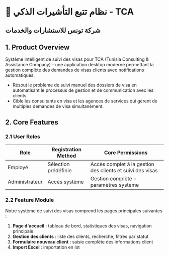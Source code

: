 # 🛂 نظام تتبع التأشيرات الذكي - TCA
## شركة تونس للاستشارات والخدمات

## 1. Product Overview
Système intelligent de suivi des visas pour TCA (Tunisia Consulting & Assistance Company) - une application desktop moderne permettant la gestion complète des demandes de visas clients avec notifications automatiques.
- Résout le problème de suivi manuel des dossiers de visa en automatisant le processus de gestion et de communication avec les clients.
- Cible les consultants en visa et les agences de services qui gèrent de multiples demandes de visa simultanément.

## 2. Core Features

### 2.1 User Roles
| Role | Registration Method | Core Permissions |
|------|---------------------|------------------|
| Employé | Sélection prédéfinie | Accès complet à la gestion des clients et suivi des visas |
| Administrateur | Accès système | Gestion complète + paramètres système |

### 2.2 Feature Module
Notre système de suivi des visas comprend les pages principales suivantes :
1. **Page d'accueil** : tableau de bord, statistiques des visas, navigation principale
2. **Gestion des clients** : liste des clients, recherche, filtres par statut
3. **Formulaire nouveau client** : saisie complète des informations client
4. **Import Excel** : importation en lot